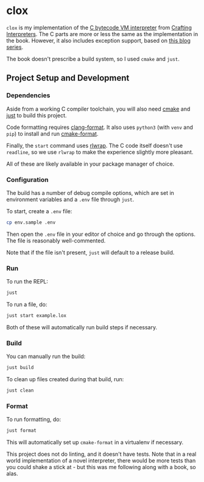 # clox

`clox` is my implementation of the
[C bytecode VM interpreter](https://craftinginterpreters.com/a-bytecode-virtual-machine.html)
from [Crafting Interpreters](https://craftinginterpreters.com/). The C parts
are more or less the same as the implementation in the book. However, it also
includes exception support, based on
[this blog series](https://amillioncodemonkeys.com/2021/02/03/interpreter-exception-handling-implementation/).

The book doesn't prescribe a build system, so I used `cmake` and `just`.

## Project Setup and Development

### Dependencies

Aside from a working C compiler toolchain, you will also need
[cmake](https://cmake.org/) and [just](https://github.com/casey/just) to
build this project.

Code formatting requires
[clang-format](https://clang.llvm.org/docs/ClangFormat.html).
It also uses `python3` (with `venv` and `pip`) to install and run
[cmake-format](https://cmake-format.readthedocs.io/en/latest/).

Finally, the `start` command uses [rlwrap](https://github.com/hanslub42/rlwrap).
The C code itself doesn't use `readline`, so we use `rlwrap` to make the
experience slightly more pleasant.

All of these are likely available in your package manager of
choice.

### Configuration

The build has a number of debug compile options, which are set in environment
variables and a `.env` file through `just`.

To start, create a `.env` file:

```sh
cp env.sample .env
```

Then open the `.env` file in your editor of choice and go through the
options. The file is reasonably well-commented.

Note that if the file isn't present, `just` will default to a release build.

### Run

To run the REPL:

```sh
just
```

To run a file, do:

```sh
just start example.lox
```

Both of these will automatically run build steps if necessary.

### Build

You can manually run the build:

```sh
just build
```

To clean up files created during that build, run:

```sh
just clean
```

### Format

To run formatting, do:

```sh
just format
```

This will automatically set up `cmake-format` in a virtualenv if necessary.

This project does not do linting, and it doesn't have tests. Note that in a
real world implementation of a novel interpreter, there would be more tests
than you could shake a stick at - but this was me following along with a book,
so alas.
